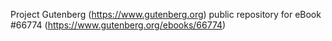 Project Gutenberg (https://www.gutenberg.org) public repository for
eBook #66774 (https://www.gutenberg.org/ebooks/66774)
